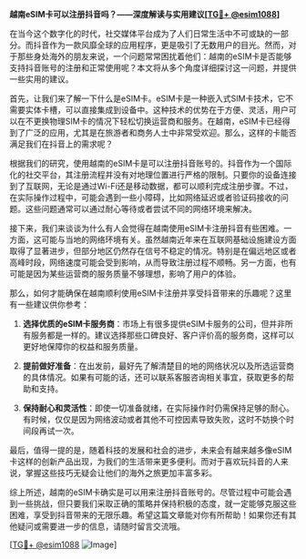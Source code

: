 **越南eSIM卡可以注册抖音吗？——深度解读与实用建议[[TG💪+ @esim1088](https://t.me/s/esim1088)]**

在当今这个数字化的时代，社交媒体平台成为了人们日常生活中不可或缺的一部分。而抖音作为一款风靡全球的应用程序，更是吸引了无数用户的目光。然而，对于那些身处海外的朋友来说，一个问题常常困扰着他们：越南的eSIM卡是否能够支持抖音账号的注册和正常使用呢？本文将从多个角度详细探讨这一问题，并提供一些实用的建议。

首先，让我们来了解一下什么是eSIM卡。eSIM卡是一种嵌入式SIM卡技术，它不需要实体卡槽，可以直接集成到设备中。这种技术的优势在于方便、灵活，用户可以在不更换物理SIM卡的情况下轻松切换运营商和服务。在越南，eSIM卡已经得到了广泛的应用，尤其是在旅游者和商务人士中非常受欢迎。那么，这样的卡能否满足我们在抖音上的需求呢？

根据我们的研究，使用越南的eSIM卡是可以注册抖音账号的。抖音作为一个国际化的社交平台，其注册流程并没有对地理位置进行严格的限制。只要你的设备连接到了互联网，无论是通过Wi-Fi还是移动数据，都可以顺利完成注册步骤。不过，在实际操作过程中，可能会遇到一些小障碍，比如网络延迟或者验证码接收的问题。这些问题通常可以通过耐心等待或者尝试不同的网络环境来解决。

接下来，我们来谈谈为什么有人会觉得在越南使用eSIM卡注册抖音有些困难。一方面，这可能与当地的网络环境有关。虽然越南近年来在互联网基础设施建设方面取得了显著进步，但部分地区仍然存在信号不稳定的情况。特别是在偏远地区或者高峰时段，网络速度可能会受到影响，从而导致注册过程不顺畅。另一方面，也有可能是因为某些运营商的服务质量不够理想，影响了用户的体验。

那么，如何才能确保在越南顺利使用eSIM卡注册并享受抖音带来的乐趣呢？这里有一些建议供你参考：

1. **选择优质的eSIM卡服务商**：市场上有很多提供eSIM卡服务的公司，但并非所有服务都是一样的。建议选择那些口碑良好、客户评价高的服务商，这样可以更好地保障你的权益和服务质量。

2. **提前做好准备**：在出发前，最好先了解清楚目的地的网络状况以及所选运营商的具体情况。如果有可能的话，还可以联系客服咨询相关事宜，获取更多的帮助和支持。

3. **保持耐心和灵活性**：即使一切准备就绪，在实际操作时仍需保持足够的耐心。有时候，仅仅是因为网络波动或者其他不可控因素导致失败，这时不妨换个时间段再试一次。

最后，值得一提的是，随着科技的发展和社会的进步，未来会有越来越多像eSIM卡这样的创新产品出现，为我们的生活带来更多便利。而对于喜欢玩抖音的人来说，掌握这些技巧无疑会让他们的海外之旅更加丰富多彩。

综上所述，越南的eSIM卡确实是可以用来注册抖音账号的。尽管过程中可能会遇到一些挑战，但只要我们采取正确的策略并保持积极的态度，就一定能够克服这些困难，享受到抖音带来的无限乐趣。希望这篇文章能对你有所帮助！如果你还有其他疑问或需要进一步的信息，请随时留言交流哦。

[[TG💪+ @esim1088](https://t.me/s/esim1088) ![Image](https://i.postimg.cc/4NQfJmqS/Snipaste-2025-05-13-00-14-12.png)]